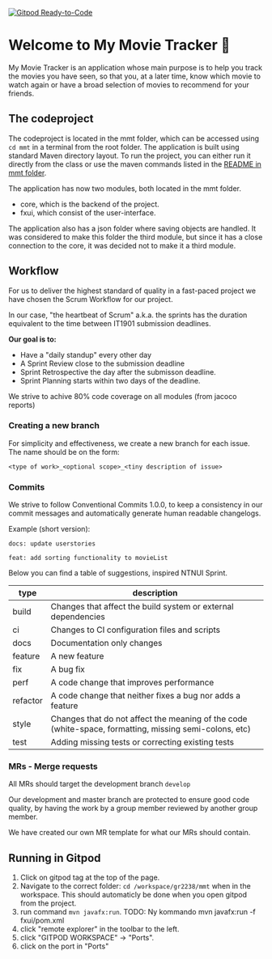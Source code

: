 [![Gitpod Ready-to-Code](https://img.shields.io/badge/Gitpod-Ready--to--Code-blue?logo=gitpod)](https://gitpod.stud.ntnu.no/#https://gitlab.stud.idi.ntnu.no/it1901/groups-2022/gr2238/gr2238/-/tree/master/)
# Welcome to My Movie Tracker :movie_camera:

My Movie Tracker is an application whose main purpose is to help you track the movies you have seen, so that you, at a later time, know which movie to watch again or have a broad selection of movies to recommend for your friends.

## The codeproject

The codeproject is located in the mmt folder, which can be accessed using `cd mmt` in a terminal from the root folder. The application is built using standard Maven directory layout. To run the project, you can either run it directly from the class or use the maven commands listed in the [README in mmt folder](mmt/README.md).

The application has now two modules, both located in the mmt folder.
- core, which is the backend of the project.
- fxui, which consist of the user-interface.

The application also has a json folder where saving objects are handled. It was considered to make this folder the third module, but since it has a close connection to the core, it was decided not to make it a third module. 


## Workflow

For us to deliver the highest standard of quality in a fast-paced project we have chosen the Scrum Workflow for our project.

In our case, "the heartbeat of Scrum" a.k.a. the sprints has the duration equivalent to the time between IT1901 submission deadlines.

**Our goal is to:**
- Have a "daily standup" every other day
- A Sprint Review close to the submission deadline
- Sprint Retrospective the day after the submisson deadline. 
- Sprint Planning starts within two days of the deadline.

We strive to achive 80% code coverage on all modules (from jacoco reports)

### Creating a new branch

For simplicity and effectiveness, we create a new branch for each issue. The name should be on the form: 
```git
<type of work>_<optional scope>_<tiny description of issue>
```

### Commits
We strive to follow Conventional Commits 1.0.0, to keep a consistency in our commit messages and automatically generate human readable changelogs. 

Example (short version):

```git
docs: update userstories

feat: add sorting functionality to movieList
```

Below you can find a table of suggestions, inspired NTNUI Sprint.

| type | description |
| --- | --- |
| build | Changes that affect the build system or external dependencies |
| ci | Changes to CI configuration files and scripts |
| docs | Documentation only changes |
|feature | A new feature |
| fix | A bug fix |
| perf | A code change that improves performance |
| refactor | A code change that neither fixes a bug nor adds a feature |
| style | Changes that do not affect the meaning of the code (white-space, formatting, missing semi-colons, etc) |
| test | Adding missing tests or correcting existing tests |

### MRs - Merge requests

All MRs should target the development branch `develop`

Our development and master branch are protected to ensure good code quality, by having the work by a group member reviewed by another group member.

We have created our own MR template for what our MRs should contain.


## Running in Gitpod


1. Click on gitpod tag at the top of the page.
2. Navigate to the correct folder: `cd /workspace/gr2238/mmt` when in the workspace. This should automaticly be done when you open gitpod from the project.
3. run command `mvn javafx:run`. TODO: Ny kommando mvn javafx:run -f fxui/pom.xml
4. click "remote explorer" in the toolbar to the left.
5. click "GITPOD WORKSPACE" -> "Ports".
6. click on the port in "Ports" 





